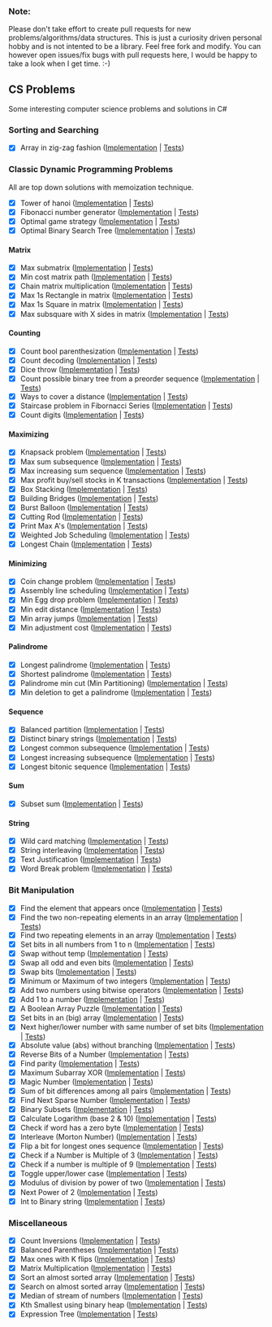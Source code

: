 ### Note:
Please don't take effort to create pull requests for new problems/algorithms/data structures. This is just a curiosity driven personal hobby and is not intented to be a library. Feel free fork and modify. You can however open issues/fix bugs with pull requests here, I would be happy to take a look when I get time. :-)

## CS Problems

Some interesting computer science problems and solutions in C#

### Sorting and Searching

- [X] Array in zig-zag fashion ([Implementation](https://github.com/justcoding121/CS-Problems/blob/master/CS.Problems/Sorting/ZigZagOrderer.cs) | [Tests](https://github.com/justcoding121/CS-Problems/blob/master/CS.Problems.Tests/Sorting/ZigZag_Tests.cs))

### Classic Dynamic Programming Problems

All are top down solutions with memoization technique.

- [X] Tower of hanoi ([Implementation](https://github.com/justcoding121/CS-Problems/blob/master/CS.Problems/DynamicProgramming/TowerOfHanoi.cs) | [Tests](https://github.com/justcoding121/CS-Problems/blob/master/CS.Problems.Tests/DynamicProgramming/TowerOfHanoi_Tests.cs))
- [X] Fibonacci number generator ([Implementation](https://github.com/justcoding121/CS-Problems/blob/master/CS.Problems/DynamicProgramming/Fibornacci.cs) | [Tests](https://github.com/justcoding121/CS-Problems/blob/master/CS.Problems.Tests/DynamicProgramming/Fibornacci_Tests.cs))
- [X] Optimal game strategy ([Implementation](https://github.com/justcoding121/CS-Problems/blob/master/CS.Problems/DynamicProgramming/OptimalGameStrategy.cs) | [Tests](https://github.com/justcoding121/CS-Problems/blob/master/CS.Problems.Tests/DynamicProgramming/OptimalGameStrategy_Tests.cs))
- [X] Optimal Binary Search Tree ([Implementation](https://github.com/justcoding121/CS-Problems/blob/master/CS.Problems/DynamicProgramming/OptimalBST.cs) | [Tests](https://github.com/justcoding121/CS-Problems/blob/master/CS.Problems.Tests/DynamicProgramming/OptimalBST_Tests.cs))

#### Matrix

- [X] Max submatrix ([Implementation](https://github.com/justcoding121/CS-Problems/blob/master/CS.Problems/DynamicProgramming/Matrix/MaxSubMatrix.cs) | [Tests](https://github.com/justcoding121/CS-Problems/blob/master/CS.Problems.Tests/DynamicProgramming/Matrix/MaxSubMatrix_Tests.cs))
- [X] Min cost matrix path ([Implementation](https://github.com/justcoding121/CS-Problems/blob/master/CS.Problems/DynamicProgramming/Matrix/MinCostMatrixPath.cs) | [Tests](https://github.com/justcoding121/CS-Problems/blob/master/CS.Problems.Tests/DynamicProgramming/Matrix/MatrixMinCost_Tests.cs))
- [X] Chain matrix multiplication ([Implementation](https://github.com/justcoding121/CS-Problems/blob/master/CS.Problems/DynamicProgramming/Matrix/ChainMultiplication.cs) | [Tests](https://github.com/justcoding121/CS-Problems/blob/master/CS.Problems.Tests/DynamicProgramming/Matrix/ChainMultiplication_Tests.cs))
- [X] Max 1s Rectangle in matrix ([Implementation](https://github.com/justcoding121/CS-Problems/blob/master/CS.Problems/DynamicProgramming/Matrix/Max1sRectangle.cs) | [Tests](https://github.com/justcoding121/CS-Problems/blob/master/CS.Problems.Tests/DynamicProgramming/Matrix/Max1sRectangle_Tests.cs))
- [X] Max 1s Square in matrix ([Implementation](https://github.com/justcoding121/CS-Problems/blob/master/CS.Problems/DynamicProgramming/Matrix/Max1sSquare.cs) | [Tests](https://github.com/justcoding121/CS-Problems/blob/master/CS.Problems.Tests/DynamicProgramming/Matrix/Max1sSquare_Tests.cs))
- [X] Max subsquare with X sides in matrix ([Implementation](https://github.com/justcoding121/CS-Problems/blob/master/CS.Problems/DynamicProgramming/Matrix/MaxXSideSubSquare.cs) | [Tests](https://github.com/justcoding121/CS-Problems/blob/master/CS.Problems.Tests/DynamicProgramming/Matrix/MaxXSideSubSquare_Tests.cs))

#### Counting

- [X] Count bool parenthesization ([Implementation](https://github.com/justcoding121/CS-Problems/blob/master/CS.Problems/DynamicProgramming/Count/CountBoolParenthesization.cs) | [Tests](https://github.com/justcoding121/CS-Problems/blob/master/CS.Problems.Tests/DynamicProgramming/Count/BoolParenthesis_Tests.cs))
- [X] Count decoding ([Implementation](https://github.com/justcoding121/CS-Problems/blob/master/CS.Problems/DynamicProgramming/Count/CountDecodings.cs) | [Tests](https://github.com/justcoding121/CS-Problems/blob/master/CS.Problems.Tests/DynamicProgramming/Count/CountDecodings_Test.cs))
- [X] Dice throw ([Implementation](https://github.com/justcoding121/CS-Problems/blob/master/CS.Problems/DynamicProgramming/Count/DiceThrow.cs) | [Tests](https://github.com/justcoding121/CS-Problems/blob/master/CS.Problems.Tests/DynamicProgramming/Count/DiceThrow_Tests.cs))
- [X] Count possible binary tree from a preorder sequence ([Implementation](https://github.com/justcoding121/CS-Problems/blob/master/CS.Problems/DynamicProgramming/Count/CountBinaryTree.cs) | [Tests](https://github.com/justcoding121/CS-Problems/blob/master/CS.Problems.Tests/DynamicProgramming/Count/CountBinaryTree_Tests.cs))
- [X] Ways to cover a distance ([Implementation](https://github.com/justcoding121/CS-Problems/blob/master/CS.Problems/DynamicProgramming/Count/WaysToCoverDistance.cs) | [Tests](https://github.com/justcoding121/CS-Problems/blob/master/CS.Problems.Tests/DynamicProgramming/Count/WaysToCover_Tests.cs))
- [X] Staircase problem in Fibornacci Series ([Implementation](https://github.com/justcoding121/CS-Problems/blob/master/CS.Problems/DynamicProgramming/Count/StairCaseProblem.cs) | [Tests](https://github.com/justcoding121/CS-Problems/blob/master/CS.Problems.Tests/DynamicProgramming/Count/StairCaseProblem_Tests.cs))
- [X] Count digits ([Implementation](https://github.com/justcoding121/CS-Problems/blob/master/CS.Problems/DynamicProgramming/Count/DigitCounter.cs) | [Tests](https://github.com/justcoding121/CS-Problems/blob/master/CS.Problems.Tests/DynamicProgramming/Count/DigitCounter_Tests.cs))

#### Maximizing

- [X] Knapsack problem ([Implementation](https://github.com/justcoding121/CS-Problems/blob/master/CS.Problems/DynamicProgramming/Maximizing/KnackSackProblems.cs) | [Tests](https://github.com/justcoding121/CS-Problems/blob/master/CS.Problems.Tests/DynamicProgramming/Maximizing/KnackSackProblems_Tests.cs))
- [X] Max sum subsequence ([Implementation](https://github.com/justcoding121/CS-Problems/blob/master/CS.Problems/DynamicProgramming/Maximizing/MaxSumSubSequence.cs) | [Tests](https://github.com/justcoding121/CS-Problems/blob/master/CS.Problems.Tests/DynamicProgramming/Maximizing/MaxSumSequence_Tests.cs))
- [X] Max increasing sum sequence ([Implementation](https://github.com/justcoding121/CS-Problems/blob/master/CS.Problems/DynamicProgramming/Maximizing/MaxSumIncreasingSequence.cs) | [Tests](https://github.com/justcoding121/CS-Problems/blob/master/CS.Problems.Tests/DynamicProgramming/Maximizing/MaxSumIncreasingSequence_Tests.cs))
- [X] Max profit buy/sell stocks in K transactions ([Implementation](https://github.com/justcoding121/CS-Problems/blob/master/CS.Problems/DynamicProgramming/Maximizing/MaxProfitKTransactions.cs) | [Tests](https://github.com/justcoding121/CS-Problems/blob/master/CS.Problems.Tests/DynamicProgramming/Maximizing/MaxProfitKTransactions_Tests.cs))
- [X] Box Stacking ([Implementation](https://github.com/justcoding121/CS-Problems/blob/master/CS.Problems/DynamicProgramming/Maximizing/BoxStacking.cs) | [Tests](https://github.com/justcoding121/CS-Problems/blob/master/CS.Problems.Tests/DynamicProgramming/Maximizing/BoxStacking_Tests.cs))
- [X] Building Bridges ([Implementation](https://github.com/justcoding121/CS-Problems/blob/master/CS.Problems/DynamicProgramming/Maximizing/BuildingBridges.cs) | [Tests](https://github.com/justcoding121/CS-Problems/blob/master/CS.Problems.Tests/DynamicProgramming/Maximizing/BuildingBridges_Tests.cs))
- [X] Burst Balloon ([Implementation](https://github.com/justcoding121/CS-Problems/blob/master/CS.Problems/DynamicProgramming/Maximizing/BurstBalloon.cs) | [Tests](https://github.com/justcoding121/CS-Problems/blob/master/CS.Problems.Tests/DynamicProgramming/Maximizing/BurstBalloon_Tests.cs))
- [X] Cutting Rod ([Implementation](https://github.com/justcoding121/CS-Problems/blob/master/CS.Problems/DynamicProgramming/Maximizing/CuttingRod.cs) | [Tests](https://github.com/justcoding121/CS-Problems/blob/master/CS.Problems.Tests/DynamicProgramming/Maximizing/CuttingRod_Tests.cs))
- [X] Print Max A's ([Implementation](https://github.com/justcoding121/CS-Problems/blob/master/CS.Problems/DynamicProgramming/Maximizing/PrintMaxAs.cs) | [Tests](https://github.com/justcoding121/CS-Problems/blob/master/CS.Problems.Tests/DynamicProgramming/Maximizing/PrintMaxAs_Tests.cs))
- [X] Weighted Job Scheduling ([Implementation](https://github.com/justcoding121/CS-Problems/blob/master/CS.Problems/DynamicProgramming/Maximizing/WeightedJobScheduling.cs) | [Tests](https://github.com/justcoding121/CS-Problems/blob/master/CS.Problems.Tests/DynamicProgramming/Maximizing/WeightedJobScheduling_Tests.cs))
- [X] Longest Chain ([Implementation](https://github.com/justcoding121/CS-Problems/blob/master/CS.Problems/DynamicProgramming/Maximizing/LongestChain.cs) | [Tests](https://github.com/justcoding121/CS-Problems/blob/master/CS.Problems.Tests/DynamicProgramming/Maximizing/LongestChain_Tests.cs))

#### Minimizing

- [X] Coin change problem ([Implementation](https://github.com/justcoding121/CS-Problems/blob/master/CS.Problems/DynamicProgramming/Minimizing/CoinChangeProblems.cs) | [Tests](https://github.com/justcoding121/CS-Problems/blob/master/CS.Problems.Tests/DynamicProgramming/Minimizing/CoinChangeProblems_Tests.cs))
- [X] Assembly line scheduling ([Implementation](https://github.com/justcoding121/CS-Problems/blob/master/CS.Problems/DynamicProgramming/Minimizing/AssemblyLineScheduling.cs) | [Tests](https://github.com/justcoding121/CS-Problems/blob/master/CS.Problems.Tests/DynamicProgramming/Minimizing/AssemblyLineScheduling_Tests.cs))
- [X] Min Egg drop problem ([Implementation](https://github.com/justcoding121/CS-Problems/blob/master/CS.Problems/DynamicProgramming/Minimizing/MinEggDrop.cs) | [Tests](https://github.com/justcoding121/CS-Problems/blob/master/CS.Problems.Tests/DynamicProgramming/Minimizing/MinEggDrop_Tests.cs))
- [X] Min edit distance ([Implementation](https://github.com/justcoding121/CS-Problems/blob/master/CS.Problems/DynamicProgramming/Minimizing/MinEditDistance.cs) | [Tests](https://github.com/justcoding121/CS-Problems/blob/master/CS.Problems.Tests/DynamicProgramming/Minimizing/MinEditDistance_Tests.cs))
- [X] Min array jumps ([Implementation](https://github.com/justcoding121/CS-Problems/blob/master/CS.Problems/DynamicProgramming/Minimizing/MinArrayJumps.cs) | [Tests](https://github.com/justcoding121/CS-Problems/blob/master/CS.Problems.Tests/DynamicProgramming/Minimizing/MinArrayJumps_Tests.cs))
- [X] Min adjustment cost ([Implementation](https://github.com/justcoding121/CS-Problems/blob/master/CS.Problems/DynamicProgramming/Minimizing/MinAdjustmentCost.cs) | [Tests](https://github.com/justcoding121/CS-Problems/blob/master/CS.Problems.Tests/DynamicProgramming/Minimizing/MinAdjustmentCost_Tests.cs))

#### Palindrome

- [X] Longest palindrome ([Implementation](https://github.com/justcoding121/CS-Problems/blob/master/CS.Problems/DynamicProgramming/Palindrome/LongestPalindrome.cs) | [Tests](https://github.com/justcoding121/CS-Problems/blob/master/CS.Problems.Tests/DynamicProgramming/Palindrome/LongestPalindrome_Tests.cs))
- [X] Shortest palindrome ([Implementation](https://github.com/justcoding121/CS-Problems/blob/master/CS.Problems/DynamicProgramming/Palindrome/ShortestPalindrome.cs) | [Tests](https://github.com/justcoding121/CS-Problems/blob/master/CS.Problems.Tests/DynamicProgramming/Palindrome/ShortestPalindrome_Tests.cs))
- [X] Palindrome min cut (Min Partitioning) ([Implementation](https://github.com/justcoding121/CS-Problems/blob/master/CS.Problems/DynamicProgramming/Palindrome/PalindromeMinCut.cs) | [Tests](https://github.com/justcoding121/CS-Problems/blob/master/CS.Problems.Tests/DynamicProgramming/Palindrome/PalindromeMinCut_Tests.cs))
- [X] Min deletion to get a palindrome ([Implementation](https://github.com/justcoding121/CS-Problems/blob/master/CS.Problems/DynamicProgramming/Palindrome/PalindromeMinDeletion.cs) | [Tests](https://github.com/justcoding121/CS-Problems/blob/master/CS.Problems.Tests/DynamicProgramming/Palindrome/PalindromeMinDeletion_Tests.cs))

#### Sequence

- [X] Balanced partition ([Implementation](https://github.com/justcoding121/CS-Problems/blob/master/CS.Problems/DynamicProgramming/Sequence/BalancedPartition.cs) | [Tests](https://github.com/justcoding121/CS-Problems/blob/master/CS.Problems.Tests/DynamicProgramming/Sequence/BalancedPartition_Tests.cs))
- [X] Distinct binary strings ([Implementation](https://github.com/justcoding121/CS-Problems/blob/master/CS.Problems/DynamicProgramming/Sequence/DistinctBinaryString.cs) | [Tests](https://github.com/justcoding121/CS-Problems/blob/master/CS.Problems.Tests/DynamicProgramming/Sequence/DistinctBinaryString_Tests.cs))
- [X] Longest common subsequence  ([Implementation](https://github.com/justcoding121/CS-Problems/blob/master/CS.Problems/DynamicProgramming/Sequence/LongestCommonSubSequence.cs) | [Tests](https://github.com/justcoding121/CS-Problems/blob/master/CS.Problems.Tests/DynamicProgramming/Sequence/LongestCommonSubSequence_Tests.cs))
- [X] Longest increasing subsequence ([Implementation](https://github.com/justcoding121/CS-Problems/blob/master/CS.Problems/DynamicProgramming/Sequence/LongestIncreasingSubSequence.cs) | [Tests](https://github.com/justcoding121/CS-Problems/blob/master/CS.Problems.Tests/DynamicProgramming/Sequence/LongestIncreasingSubSequence_Tests.cs))
- [X] Longest bitonic sequence ([Implementation](https://github.com/justcoding121/CS-Problems/blob/master/CS.Problems/DynamicProgramming/Sequence/LongestBitonicSequence.cs) | [Tests](https://github.com/justcoding121/CS-Problems/blob/master/CS.Problems.Tests/DynamicProgramming/Sequence/LongestBitonicSequence_Tests.cs))

#### Sum

- [X] Subset sum ([Implementation](https://github.com/justcoding121/CS-Problems/blob/master/CS.Problems/DynamicProgramming/Sum/SubSetSum.cs) | [Tests](https://github.com/justcoding121/CS-Problems/blob/master/CS.Problems.Tests/DynamicProgramming/Sum/SubSetSum_Tests.cs))

#### String

- [X] Wild card matching ([Implementation](https://github.com/justcoding121/CS-Problems/blob/master/CS.Problems/DynamicProgramming/String/WildCardMatching.cs) | [Tests](https://github.com/justcoding121/CS-Problems/blob/master/CS.Problems.Tests/DynamicProgramming/String/WildCardMatching_Tests.cs))
- [X] String interleaving ([Implementation](https://github.com/justcoding121/CS-Problems/blob/master/CS.Problems/DynamicProgramming/String/StringInterleaving.cs) | [Tests](https://github.com/justcoding121/CS-Problems/blob/master/CS.Problems.Tests/DynamicProgramming/String/StringInterleaving_Tests.cs))
- [X] Text Justification ([Implementation](https://github.com/justcoding121/CS-Problems/blob/master/CS.Problems/DynamicProgramming/String/TextJustification.cs) | [Tests](https://github.com/justcoding121/CS-Problems/blob/master/CS.Problems.Tests/DynamicProgramming/String/TextJustification_Tests.cs))
- [X] Word Break problem ([Implementation](https://github.com/justcoding121/CS-Problems/blob/master/CS.Problems/DynamicProgramming/String/WordBreakProblem.cs) | [Tests](https://github.com/justcoding121/CS-Problems/blob/master/CS.Problems.Tests/DynamicProgramming/String/WordBreak_Tests.cs))

### Bit Manipulation

- [X] Find the element that appears once ([Implementation](https://github.com/justcoding121/CS-Problems/blob/master/CS.Problems/BitManipulation/FindUniqueElement.cs) | [Tests](https://github.com/justcoding121/CS-Problems/blob/master/CS.Problems.Tests/BitManipulation/FindUniqueElement_Tests.cs))
- [X] Find the two non-repeating elements in an array ([Implementation](https://github.com/justcoding121/CS-Problems/blob/master/CS.Problems/BitManipulation/TwoNonRepeatingNums.cs) | [Tests](https://github.com/justcoding121/CS-Problems/blob/master/CS.Problems.Tests/BitManipulation/TwoNonRepeatingNums_Tests.cs))
- [X] Find two repeating elements in an array ([Implementation](https://github.com/justcoding121/CS-Problems/blob/master/CS.Problems/BitManipulation/TwoRepeatingNums.cs) | [Tests](https://github.com/justcoding121/CS-Problems/blob/master/CS.Problems.Tests/BitManipulation/TwoRepeatingNums_Tests.cs))
- [X] Set bits in all numbers from 1 to n ([Implementation](https://github.com/justcoding121/CS-Problems/blob/master/CS.Problems/BitManipulation/SetBits.cs) | [Tests](https://github.com/justcoding121/CS-Problems/blob/master/CS.Problems.Tests/BitManipulation/SetBits_Tests.cs))
- [X] Swap without temp ([Implementation](https://github.com/justcoding121/CS-Problems/blob/master/CS.Problems/BitManipulation/SwapWithoutTemp.cs) | [Tests](https://github.com/justcoding121/CS-Problems/blob/master/CS.Problems.Tests/BitManipulation/SwapWithoutTemp_Tests.cs))
- [X] Swap all odd and even bits ([Implementation](https://github.com/justcoding121/CS-Problems/blob/master/CS.Problems/BitManipulation/SwapOddEvenBits.cs) | [Tests](https://github.com/justcoding121/CS-Problems/blob/master/CS.Problems.Tests/BitManipulation/SwapBits_Tests.cs))
- [X] Swap bits ([Implementation](https://github.com/justcoding121/CS-Problems/blob/master/CS.Problems/BitManipulation/SwapBits.cs) | [Tests](https://github.com/justcoding121/CS-Problems/blob/master/CS.Problems.Tests/BitManipulation/SwapBits_Tests.cs))
- [X] Minimum or Maximum of two integers ([Implementation](https://github.com/justcoding121/CS-Problems/blob/master/CS.Problems/BitManipulation/MinMaxOfTwoIntegers.cs) | [Tests](https://github.com/justcoding121/CS-Problems/blob/master/CS.Problems.Tests/BitManipulation/MinMaxOfTwoIntegers_Tests.cs))
- [X] Add two numbers using bitwise operators ([Implementation](https://github.com/justcoding121/CS-Problems/blob/master/CS.Problems/BitManipulation/AddTwoNumbers.cs) | [Tests](https://github.com/justcoding121/CS-Problems/blob/master/CS.Problems.Tests/BitManipulation/AddTwoNumbers_Tests.cs))
- [X] Add 1 to a number ([Implementation](https://github.com/justcoding121/CS-Problems/blob/master/CS.Problems/BitManipulation/AddOne.cs) | [Tests](https://github.com/justcoding121/CS-Problems/blob/master/CS.Problems.Tests/BitManipulation/AddOne_Tests.cs))
- [X] A Boolean Array Puzzle ([Implementation](https://github.com/justcoding121/CS-Problems/blob/master/CS.Problems/BitManipulation/BoolArrayPuzzle.cs) | [Tests](https://github.com/justcoding121/CS-Problems/blob/master/CS.Problems.Tests/BitManipulation/BoolArrayPuzzle_Tests.cs))
- [X] Set bits in an (big) array ([Implementation](https://github.com/justcoding121/CS-Problems/blob/master/CS.Problems/BitManipulation/SetBitsBigArray.cs) | [Tests](https://github.com/justcoding121/CS-Problems/blob/master/CS.Problems.Tests/BitManipulation/SetBitsBigArray_Tests.cs))
- [X] Next higher/lower number with same number of set bits ([Implementation](https://github.com/justcoding121/CS-Problems/blob/master/CS.Problems/BitManipulation/NextNumberWithSameSetBits.cs) | [Tests](https://github.com/justcoding121/CS-Problems/blob/master/CS.Problems.Tests/BitManipulation/NextNumberWithSameSetBits_Tests.cs))
- [X] Absolute value (abs) without branching ([Implementation](https://github.com/justcoding121/CS-Problems/blob/master/CS.Problems/BitManipulation/AbsValue.cs) | [Tests](https://github.com/justcoding121/CS-Problems/blob/master/CS.Problems.Tests/BitManipulation/AbsValue_Tests.cs))
- [X] Reverse Bits of a Number ([Implementation](https://github.com/justcoding121/CS-Problems/blob/master/CS.Problems/BitManipulation/ReverseBits.cs) | [Tests](https://github.com/justcoding121/CS-Problems/blob/master/CS.Problems.Tests/BitManipulation/ReverseBits_Tests.cs))
- [X] Find parity ([Implementation](https://github.com/justcoding121/CS-Problems/blob/master/CS.Problems/BitManipulation/ParityFinder.cs) | [Tests](https://github.com/justcoding121/CS-Problems/blob/master/CS.Problems.Tests/BitManipulation/ParityFinder_Tests.cs))
- [X] Maximum Subarray XOR ([Implementation](https://github.com/justcoding121/CS-Problems/blob/master/CS.Problems/BitManipulation/MaxSubArrayXOR.cs) | [Tests](https://github.com/justcoding121/CS-Problems/blob/master/CS.Problems.Tests/BitManipulation/MaxSubArrayXOR_Tests.cs))
- [X] Magic Number ([Implementation](https://github.com/justcoding121/CS-Problems/blob/master/CS.Problems/BitManipulation/MagicNumber.cs) | [Tests](https://github.com/justcoding121/CS-Problems/blob/master/CS.Problems.Tests/BitManipulation/MagicNumber_Tests.cs))
- [X] Sum of bit differences among all pairs ([Implementation](https://github.com/justcoding121/CS-Problems/blob/master/CS.Problems/BitManipulation/SumBitDiff.cs) | [Tests](https://github.com/justcoding121/CS-Problems/blob/master/CS.Problems.Tests/BitManipulation/SumBitDiff_Tests.cs))
- [X] Find Next Sparse Number ([Implementation](https://github.com/justcoding121/CS-Problems/blob/master/CS.Problems/BitManipulation/NextSparseNumber.cs) | [Tests](https://github.com/justcoding121/CS-Problems/blob/master/CS.Problems.Tests/BitManipulation/NextSparseNumber_Tests.cs))
- [X] Binary Subsets ([Implementation](https://github.com/justcoding121/CS-Problems/blob/master/CS.Problems/BitManipulation/BinarySubsets.cs) | [Tests](https://github.com/justcoding121/CS-Problems/blob/master/CS.Problems.Tests/BitManipulation/BinarySubsets_Tests.cs))
- [X] Calculate Logarithm (base 2 & 10) ([Implementation](https://github.com/justcoding121/CS-Problems/blob/master/CS.Problems/BitManipulation/CalcLogarithm.cs) | [Tests](https://github.com/justcoding121/CS-Problems/blob/master/CS.Problems.Tests/BitManipulation/CalcLogarithm_Tests.cs))
- [X] Check if word has a zero byte ([Implementation](https://github.com/justcoding121/CS-Problems/blob/master/CS.Problems/BitManipulation/CheckWordForZeroByte.cs) | [Tests](https://github.com/justcoding121/CS-Problems/blob/master/CS.Problems.Tests/BitManipulation/CheckWordForZeroByte_Tests.cs))
- [X] Interleave (Morton Number) ([Implementation](https://github.com/justcoding121/CS-Problems/blob/master/CS.Problems/BitManipulation/InterleaveBits.cs) | [Tests](https://github.com/justcoding121/CS-Problems/blob/master/CS.Problems.Tests/BitManipulation/InterleaveBits_Tests.cs))
- [X] Flip a bit for longest ones sequence ([Implementation](https://github.com/justcoding121/CS-Problems/blob/master/CS.Problems/BitManipulation/FlipBitForLongest1Seq.cs) | [Tests](https://github.com/justcoding121/CS-Problems/blob/master/CS.Problems.Tests/BitManipulation/FlipBitForLongest1Seq_Tests.cs))
- [X] Check if a Number is Multiple of 3 ([Implementation](https://github.com/justcoding121/CS-Problems/blob/master/CS.Problems/BitManipulation/IsMultipleOfThree.cs) | [Tests](https://github.com/justcoding121/CS-Problems/blob/master/CS.Problems.Tests/BitManipulation/IsMultipleOfThree_Tests.cs))
- [X] Check if a number is multiple of 9 ([Implementation](https://github.com/justcoding121/CS-Problems/blob/master/CS.Problems/BitManipulation/IsMultipleOfNine.cs) | [Tests](https://github.com/justcoding121/CS-Problems/blob/master/CS.Problems.Tests/BitManipulation/IsMultipleOfNine_Tests.cs))
- [X] Toggle upper/lower case ([Implementation](https://github.com/justcoding121/CS-Problems/blob/master/CS.Problems/BitManipulation/ToggleCase.cs) | [Tests](https://github.com/justcoding121/CS-Problems/blob/master/CS.Problems.Tests/BitManipulation/ToggleCase_Tests.cs))
- [X] Modulus of division by power of two ([Implementation](https://github.com/justcoding121/CS-Problems/blob/master/CS.Problems/BitManipulation/DivisionModulus.cs) | [Tests](https://github.com/justcoding121/CS-Problems/blob/master/CS.Problems.Tests/BitManipulation/DivisionModulus_Tests.cs))
- [X] Next Power of 2 ([Implementation](https://github.com/justcoding121/CS-Problems/blob/master/CS.Problems/BitManipulation/NextPowOfTwo.cs) | [Tests](https://github.com/justcoding121/CS-Problems/blob/master/CS.Problems.Tests/BitManipulation/NextPowOfTwo_Tests.cs))
- [X] Int to Binary string ([Implementation](https://github.com/justcoding121/CS-Problems/blob/master/CS.Problems/BitManipulation/IntToBinary.cs) | [Tests](https://github.com/justcoding121/CS-Problems/blob/master/CS.Problems.Tests/BitManipulation/IntToBinary_Tests.cs))

### Miscellaneous

- [X] Count Inversions ([Implementation](https://github.com/justcoding121/CS-Problems/blob/master/CS.Problems/Miscellaneous/CountInversions.cs) | [Tests](https://github.com/justcoding121/CS-Problems/blob/master/CS.Problems.Tests/Miscellaneous/CountInversions_Tests.cs))
- [X] Balanced Parentheses ([Implementation](https://github.com/justcoding121/CS-Problems/blob/master/CS.Problems/Miscellaneous/BalanceParentheses.cs) | [Tests](https://github.com/justcoding121/CS-Problems/blob/master/CS.Problems.Tests/Miscellaneous/BalanceParentheses_Tests.cs))
- [X] Max ones with K flips ([Implementation](https://github.com/justcoding121/CS-Problems/blob/master/CS.Problems/Miscellaneous/LongestOnesWithKFlips.cs) | [Tests](https://github.com/justcoding121/CS-Problems/blob/master/CS.Problems.Tests/Miscellaneous/LongestOnesWithKFlips_Tests.cs))
- [X] Matrix Multiplication ([Implementation](https://github.com/justcoding121/CS-Problems/blob/master/CS.Problems/Miscellaneous/MatrixMultiplication.cs) | [Tests](https://github.com/justcoding121/CS-Problems/blob/master/CS.Problems.Tests/Miscellaneous/MatrixMultiplication_Tests.cs))
- [X] Sort an almost sorted array ([Implementation](https://github.com/justcoding121/CS-Problems/blob/master/CS.Problems/Miscellaneous/SortAlmostSorted.cs) | [Tests](https://github.com/justcoding121/CS-Problems/blob/master/CS.Problems.Tests/Miscellaneous/SortAlmostSorted_Tests.cs))
- [X] Search on almost sorted array ([Implementation](https://github.com/justcoding121/CS-Problems/blob/master/CS.Problems/Miscellaneous/SearchAlmostSorted.cs) | [Tests](https://github.com/justcoding121/CS-Problems/blob/master/CS.Problems.Tests/Miscellaneous/SearchAlmostSorted_Tests.cs))
- [X] Median of stream of numbers ([Implementation](https://github.com/justcoding121/CS-Problems/blob/master/CS.Problems/Miscellaneous/MedianStream.cs) | [Tests](https://github.com/justcoding121/CS-Problems/blob/master/CS.Problems.Tests/Miscellaneous/MedianStream_Tests.cs))
- [X] Kth Smallest using binary heap ([Implementation](https://github.com/justcoding121/CS-Problems/blob/master/CS.Problems/Miscellaneous/KthSmallest.cs) | [Tests](https://github.com/justcoding121/CS-Problems/blob/master/CS.Problems.Tests/Miscellaneous/KthSmallest_Tests.cs))
- [X] Expression Tree ([Implementation](https://github.com/justcoding121/CS-Problems/blob/master/CS.Problems/Miscellaneous/ExpressionTree.cs) | [Tests](https://github.com/justcoding121/CS-Problems/blob/master/CS.Problems.Tests/Miscellaneous/ExpressionTree_Tests.cs))
